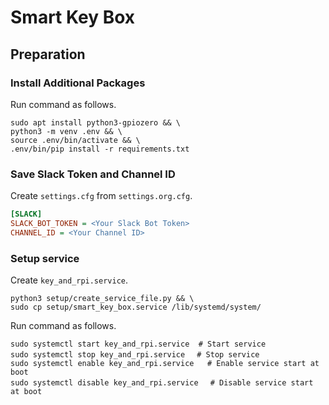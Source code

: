 # Smart Key Box

## Preparation

### Install Additional Packages

Run command as follows.

```bash:installation
sudo apt install python3-gpiozero && \
python3 -m venv .env && \
source .env/bin/activate && \
.env/bin/pip install -r requirements.txt
```

### Save Slack Token and Channel ID

Create `settings.cfg` from `settings.org.cfg`.

```ini:settings.cfg
[SLACK]
SLACK_BOT_TOKEN = <Your Slack Bot Token>
CHANNEL_ID = <Your Channel ID>
```

### Setup service

Create `key_and_rpi.service`.

```bash:create_key_and_rpi.service
python3 setup/create_service_file.py && \
sudo cp setup/smart_key_box.service /lib/systemd/system/
```

Run command as follows.

```bash:setup-service
sudo systemctl start key_and_rpi.service  # Start service
sudo systemctl stop key_and_rpi.service　 # Stop service
sudo systemctl enable key_and_rpi.service   # Enable service start at boot
sudo systemctl disable key_and_rpi.service　 # Disable service start at boot
```
